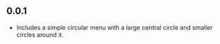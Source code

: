 ## 0.0.1

* Includes a simple circular menu with a large central circle and smaller circles around it.
